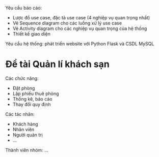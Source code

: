 

 Yêu cầu báo cáo:
- Lược đồ use case, đặc tả use case (4 nghiệp vụ quan trọng nhất)
- Vẽ Sequence diagram cho các luồng xử lý use case
- Vẽ Activity diagram cho các nghiệp vụ quan trọng của hệ thống
- Thiết kế giao diện

 Yêu cầu hệ thống: phát triển website với Python Flask và CSDL MySQL

# Đề tài  Quản lí khách sạn

Các chức năng:
- Đặt phòng
- Lập phiếu thuê phòng
- Thống kê, báo cáo
- Thay đổi quy định

Các tác nhân:
- Khách hàng
- Nhân viên
- Người quản trị
- ...

Thành viên nhóm:
...



